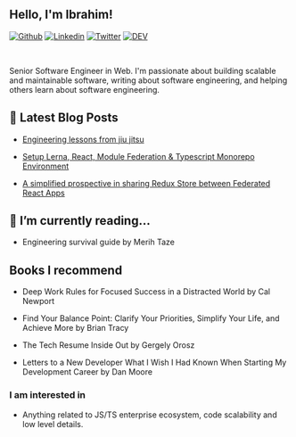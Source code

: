 <!-- Your title -->

## Hello, I'm Ibrahim!

[![Github](https://img.shields.io/badge/-Github-000?style=flat&logo=Github&logoColor=white)](https://github.com/ibrahimshamma99)
[![Linkedin](https://img.shields.io/badge/-LinkedIn-blue?style=flat&logo=Linkedin&logoColor=white)](https://www.linkedin.com/in/ibrahim-abushamma/)
[![Twitter](https://img.shields.io/badge/-Twitter-blue?style=flat&logo=Twitter&logoColor=white)](https://twitter.com/ibrahimtechlead)
[![DEV](https://img.shields.io/badge/-DEV-000?style=flat&logo=DEV&logoColor=white)](https://DEV.to/ibrahimshamma99)

&nbsp;

Senior Software Engineer in Web. <!-- , currently a principal engineer at Wiley --> I'm passionate about building scalable and maintainable software, writing about software engineering, and helping others learn about software engineering.

## 📝 Latest Blog Posts

- [Engineering lessons from jiu jitsu](https://dev.to/ibrahimshamma99/software-engineering-lessons-after-watching-asian-jiu-jitsu-championship-2nmb)

- [Setup Lerna, React, Module Federation & Typescript Monorepo Environment](https://dev.to/ibrahimshamma99/setup-lerna-react-module-federation-typescript-monorepo-environment-11c6)

- [A simplified prospective in sharing Redux Store between Federated React Apps](https://dev.to/ibrahimshamma99/a-simplified-prospective-in-sharing-redux-store-between-federated-react-apps-1kgm)

## 🔭 I’m currently reading...

- Engineering survival guide by Merih Taze

## Books I recommend

<!-- ### Career Development -->

- Deep Work Rules for Focused Success in a Distracted World by Cal Newport

- Find Your Balance Point: Clarify Your Priorities, Simplify Your Life, and Achieve More by Brian Tracy

- The Tech Resume Inside Out by Gergely Orosz

- Letters to a New Developer What I Wish I Had Known When Starting My Development Career by Dan Moore

### I am interested in

- Anything related to JS/TS enterprise ecosystem, code scalability and low level details.
